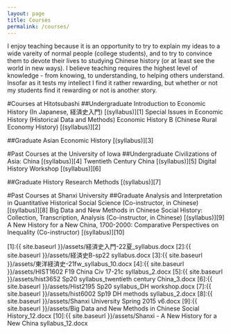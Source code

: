 ```yaml
---
layout: page
title: Courses
permalink: /courses/
---
```


I enjoy teaching because it is an opportunity to try to explain my ideas to a wide vareity of normal people (college students), and to try to convince them to devote their lives to studying Chinese history (or at least see the world in new ways). I believe teaching requires the highest level of knowledge - from knowing, to understanding, to helping others understand. Insofar as it tests my intellect I find it rather rewarding, but whether or not my students find it rewarding or not is another story.

#Courses at Hitotsubashi
##Undergraduate
Introduction to Economic History (In Japanese, 経済史入門) [(syllabus)][1]
Special Issues in Economic History (Historical Data and Methods) 
Economic History B (Chinese Rural Economy History) [(syllabus)][2]

##Graduate
Asian Economic History [(syllabus)][3]

#Past Courses at the University of Iowa
##Undergraduate
Civilizations of Asia: China [(syllabus)][4]
Twentieth Century China [(syllabus)][5]
Digital History Workshop [(syllabus)][6]

##Graduate
History Research Methods [(syllabus)][7]

#Past Courses at Shanxi University
##Graduate
Analysis and Interpretation in Quantitative Historical Social Science (Co-instructor, in Chinese) [(syllabus)][8]
Big Data and New Methods in Chinese Social History: Collection, Transcription, Analysis (Co-instructor, in Chinese) [(syllabus)][9]
A New History for a New China, 1700-2000: Comparative Perspectives on Inequality (Co-instructor) [(syllabus)][10]

[1]:{{ site.baseurl }}/assets/経済史入門-22夏_syllabus.docx
[2]:{{ site.baseurl }}/assets/経済史B-sp22 syllabus.docx
[3]:{{ site.baseurl }}/assets/東洋経済史-21fw_syllabus_10.docx
[4]:{{ site.baseurl }}/assets/HIST1602 F19 China Civ 17-21c syllabus_2.docx
[5]:{{ site.baseurl }}/assets/hist3652 Sp20 syllabus_twentieth century China_3.docx
[6]:{{ site.baseurl }}/assets/Hist2195 Sp20 syllabus_DH workshop.docx
[7]:{{ site.baseurl }}/assets/hist6002 Sp19 DH methods syllabus_2.docx
[8]:{{ site.baseurl }}/assets/Shanxi University Spring 2015 v6.docx
[9]:{{ site.baseurl }}/assets/Big Data and New Methods in Chinese Social History_12.docx
[10]:{{ site.baseurl }}/assets/Shanxi - A New History for a New China syllabus_12.docx